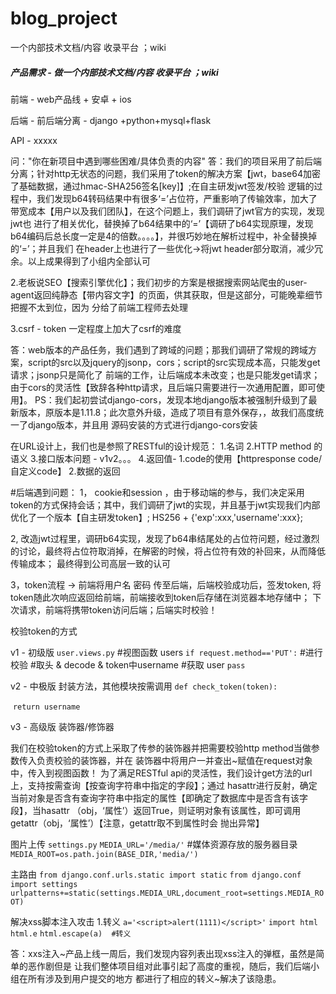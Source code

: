 # blog_project
一个内部技术文档/内容 收录平台 ；wiki
##### 产品需求 -  做一个内部技术文档/内容 收录平台 ；wiki

前端 - web产品线   +  安卓  + ios 

后端 -  前后端分离 - django +python+mysql+flask

API  -  xxxxx


问："你在新项目中遇到哪些困难/具体负责的内容"
答：我们的项目采用了前后端分离；针对http无状态的问题，我们采用了token的解决方案【jwt，base64加密了基础数据，通过hmac-SHA256签名[key]】;在自主研发jwt签发/校验
逻辑的过程中，我们发现b64转码结果中有很多‘=’占位符，严重影响了传输效率，加大了带宽成本【用户以及我们团队】，在这个问题上，我们调研了jwt官方的实现，发现jwt也
进行了相关优化，替换掉了b64结果中的‘=’【调研了b64实现原理，发现b64编码后总长度一定是4的倍数。。。。】，并很巧妙地在解析过程中，补全替换掉的‘=’；并且我们
在header上也进行了一些优化->将jwt header部分取消，减少冗余。以上成果得到了小组内全部认可

2.老板说SEO【搜索引擎优化】；我们初步的方案是根据搜索网站爬虫的user-agent返回纯静态【带内容文字】的页面，供其获取，但是这部分，可能晚辈细节把握不太到位，因为
分给了前端工程师去处理

3.csrf - token 一定程度上加大了csrf的难度

答：web版本的产品任务，我们遇到了跨域的问题；那我们调研了常规的跨域方案，script的src以及jquery的jsonp，cors；script的src实现成本高，只能发get请求；jsonp只是简化了
前端的工作，让后端成本未改变；也是只能发get请求；由于cors的灵活性【致辞各种http请求，且后端只需要进行一次通用配置，即可使用】。
PS：我们起初尝试django-cors，发现本地django版本被强制升级到了最新版本，原版本是1.11.8；此次意外升级，造成了项目有意外保存，，故我们高度统一了django版本，并且用
源码安装的方式进行django-cors安装


在URL设计上，我们也是参照了RESTful的设计规范：
	1.名词
	2.HTTP method 的语义
	3.接口版本问题 - v1v2。。。
	4.返回值-
		1.code的使用【httpresponse code/自定义code】
		2.数据的返回

#后端遇到问题：
1， cookie和session ，由于移动端的参与，我们决定采用token的方式保持会话；其中，我们调研了jwt的实现，并且基于jwt实现我们内部
优化了一个版本【自主研发token】; HS256 + {'exp':xxx,'username':xxx};

2, 改造jwt过程里，调研b64实现，发现了b64串结尾处的占位符问题，经过激烈的讨论，最终将占位符取消掉，在解密的时候，将占位符有效的补回来，从而降低传输成本；
最终得到公司高层一致的认可

3，token流程 ->   前端将用户名 密码 传至后端，后端校验成功后，签发token, 将token随此次响应返回给前端，前端接收到token后存储在浏览器本地存储中；
下次请求，前端将携带token访问后端；后端实时校验！

校验token的方式

v1 - 初级版
	`user.views.py`
	#视图函数 users
	`if request.method=='PUT':`
		#进行校验
		#取头 & decode & token中username
		#获取 user
		`pass`

v2 - 中极版
	封装方法，其他模块按需调用
	`def check_token(token):`

​		`return username`

v3 - 高级版
	装饰器/修饰器


我们在校验token的方式上采取了传参的装饰器并把需要校验http method当做参数传入负责校验的装饰器，并在
装饰器中将用户一并查出~赋值在request对象中，传入到视图函数！
为了满足RESTful api的灵活性，我们设计get方法的url上，支持按需查询【按查询字符串中指定的字段】；通过
hasattr进行反射，确定当前对象是否含有查询字符串中指定的属性【即确定了数据库中是否含有该字段】，当hasattr
（obj，‘属性’）返回True，则证明对象有该属性，即可调用getattr（obj，‘属性’）【注意，getattr取不到属性时会
抛出异常】

图片上传
`settings.py`
`MEDIA_URL='/media/'`
#媒体资源存放的服务器目录
`MEDIA_ROOT=os.path.join(BASE_DIR,'media/')`

主路由
`from django.conf.urls.static import static`
`from django.conf import settings`
`urlpatterns+=static(settings.MEDIA_URL,document_root=settings.MEDIA_ROOT)`

解决xss脚本注入攻击
1.转义
`a='<script>alert(1111)</script>'`
`import html`
`html.e`
`html.escape(a)  #转义`

答：xxs注入~产品上线一周后，我们发现内容列表出现xss注入的弹框，虽然是简单的恶作剧但是
让我们整体项目组对此事引起了高度的重视，随后，我们后端小组在所有涉及到用户提交的地方
都进行了相应的转义~解决了该隐患。
